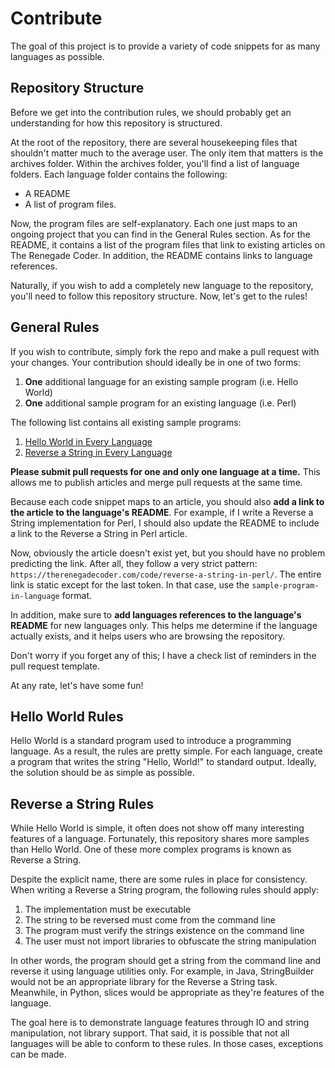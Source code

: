 # Contribute

The goal of this project is to provide a variety of code snippets
for as many languages as possible.

## Repository Structure

Before we get into the contribution rules, we should probably get an understanding for
how this repository is structured. 

At the root of the repository, there are several housekeeping files that shouldn't matter
much to the average user. The only item that matters is the archives folder. Within the 
archives folder, you'll find a list of language folders. Each language folder 
contains the following:

- A README
- A list of program files.

Now, the program files are self-explanatory. Each one just maps to an ongoing project
that you can find in the General Rules section. As for the README, it contains a list 
of the program files that link to existing articles on The Renegade Coder. 
In addition, the README contains links to language references.

Naturally, if you wish to add a completely new language to the repository, you'll
need to follow this repository structure. Now, let's get to the rules!

## General Rules

If you wish to contribute, simply fork the repo and make a pull request
with your changes. Your contribution should ideally be in one of two forms:

1. **One** additional language for an existing sample program (i.e. Hello World)
2. **One** additional sample program for an existing language (i.e. Perl)

The following list contains all existing sample programs:

1. [Hello World in Every Language](https://therenegadecoder.com/code/hello-world-in-every-language/)
2. [Reverse a String in Every Language](https://therenegadecoder.com/code/reverse-a-string-in-every-language/)

**Please submit pull requests for one and only one language at a time.** This allows me to publish articles 
and merge pull requests at the same time.

Because each code snippet maps to an article, you should also **add a link to the article to the 
language's README**. For example, if I write a Reverse a String implementation for Perl, 
I should also update the README to include a link to the Reverse a String in Perl article. 

Now, obviously the article doesn't exist yet, 
but you should have no problem predicting the link. After all, they follow a very strict pattern: 
`https://therenegadecoder.com/code/reverse-a-string-in-perl/`. The entire link is static except 
for the last token. In that case, use the `sample-program-in-language` format. 

In addition, make sure to **add languages references to the language's README** for new languages only. 
This helps me determine if the language actually exists, and it helps users who are browsing the repository.

Don't worry if you forget any of this; I have a check list of reminders in the pull request template.

At any rate, let's have some fun!

## Hello World Rules

Hello World is a standard program used to introduce a programming language.
As a result, the rules are pretty simple. For each language, create a program
that writes the string "Hello, World!" to standard output. Ideally, the solution
should be as simple as possible.

## Reverse a String Rules

While Hello World is simple, it often does not show off many interesting
features of a language. Fortunately, this repository shares more samples than
Hello World. One of these more complex programs is known as Reverse a String.

Despite the explicit name, there are some rules in place for consistency.
When writing a Reverse a String program, the following rules should apply:

1. The implementation must be executable
2. The string to be reversed must come from the command line
3. The program must verify the strings existence on the command line
4. The user must not import libraries to obfuscate the string manipulation

In other words, the program should get a string from the command line and
reverse it using language utilities only. For example, in Java, StringBuilder
would not be an appropriate library for the Reverse a String task. Meanwhile,
in Python, slices would be appropriate as they're features of the language.

The goal here is to demonstrate language features through IO and string
manipulation, not library support. That said, it is possible that not all
languages will be able to conform to these rules. In those cases, exceptions
can be made.
